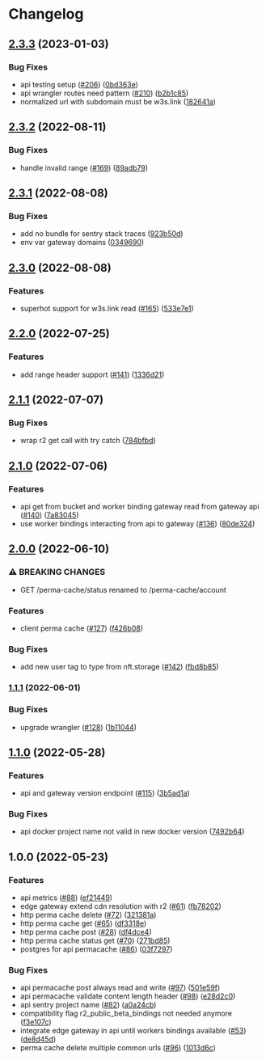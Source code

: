 # Changelog

## [2.3.3](https://github.com/nftstorage/nftstorage.link/compare/api-v2.3.2...api-v2.3.3) (2023-01-03)


### Bug Fixes

* api testing setup ([#206](https://github.com/nftstorage/nftstorage.link/issues/206)) ([0bd363e](https://github.com/nftstorage/nftstorage.link/commit/0bd363eaa0d66a3d4d747c8fb4ffff2b43458d7e))
* api wrangler routes need pattern ([#210](https://github.com/nftstorage/nftstorage.link/issues/210)) ([b2b1c85](https://github.com/nftstorage/nftstorage.link/commit/b2b1c8583f3f4ba0f07a3d9ca02278d23c262dba))
* normalized url with subdomain must be w3s.link ([182641a](https://github.com/nftstorage/nftstorage.link/commit/182641ad9c6c936c9b29c9006fc142f15c4d67c5))

## [2.3.2](https://github.com/nftstorage/nftstorage.link/compare/api-v2.3.1...api-v2.3.2) (2022-08-11)


### Bug Fixes

* handle invalid range ([#169](https://github.com/nftstorage/nftstorage.link/issues/169)) ([89adb79](https://github.com/nftstorage/nftstorage.link/commit/89adb792fcb668dfc0e5175bccee579d04e59656))

## [2.3.1](https://github.com/nftstorage/nftstorage.link/compare/api-v2.3.0...api-v2.3.1) (2022-08-08)


### Bug Fixes

* add no bundle for sentry stack traces ([923b50d](https://github.com/nftstorage/nftstorage.link/commit/923b50d5ea18786c8624a5021a6c2812a7aeda0e))
* env var gateway domains ([0349690](https://github.com/nftstorage/nftstorage.link/commit/03496903feb35e59422f75e55211c9431b2186be))

## [2.3.0](https://github.com/nftstorage/nftstorage.link/compare/api-v2.2.0...api-v2.3.0) (2022-08-08)


### Features

* superhot support for w3s.link read ([#165](https://github.com/nftstorage/nftstorage.link/issues/165)) ([533e7e1](https://github.com/nftstorage/nftstorage.link/commit/533e7e1e1826534c84c11c2a3d98cd180d1c30d9))

## [2.2.0](https://github.com/nftstorage/nftstorage.link/compare/api-v2.1.1...api-v2.2.0) (2022-07-25)


### Features

* add range header support ([#141](https://github.com/nftstorage/nftstorage.link/issues/141)) ([1336d21](https://github.com/nftstorage/nftstorage.link/commit/1336d21f324a374c64d4324304cfb25582c68a54))

## [2.1.1](https://github.com/nftstorage/nftstorage.link/compare/api-v2.1.0...api-v2.1.1) (2022-07-07)


### Bug Fixes

* wrap r2 get call with try catch ([784bfbd](https://github.com/nftstorage/nftstorage.link/commit/784bfbd63728aa2f07f52a633d3f1cacdcc94382))

## [2.1.0](https://github.com/nftstorage/nftstorage.link/compare/api-v2.0.0...api-v2.1.0) (2022-07-06)


### Features

* api get from bucket and worker binding gateway read from gateway api ([#140](https://github.com/nftstorage/nftstorage.link/issues/140)) ([7a83045](https://github.com/nftstorage/nftstorage.link/commit/7a8304596ee97504ccc876a54c13122da86853f8))
* use worker bindings interacting from api to gateway ([#136](https://github.com/nftstorage/nftstorage.link/issues/136)) ([80de324](https://github.com/nftstorage/nftstorage.link/commit/80de3240162abc5ca51c1acb8dd3b7a312c25867))

## [2.0.0](https://github.com/nftstorage/nftstorage.link/compare/api-v1.1.1...api-v2.0.0) (2022-06-10)


### ⚠ BREAKING CHANGES

* GET /perma-cache/status renamed to /perma-cache/account

### Features

* client perma cache ([#127](https://github.com/nftstorage/nftstorage.link/issues/127)) ([f426b08](https://github.com/nftstorage/nftstorage.link/commit/f426b08ca5232cb0d4b18836bd2afaf4326beedf))


### Bug Fixes

* add new user tag to type from nft.storage ([#142](https://github.com/nftstorage/nftstorage.link/issues/142)) ([fbd8b85](https://github.com/nftstorage/nftstorage.link/commit/fbd8b8592a60dba0bee2569c5d763a38932bc9b5))

### [1.1.1](https://github.com/nftstorage/nftstorage.link/compare/api-v1.1.0...api-v1.1.1) (2022-06-01)


### Bug Fixes

* upgrade wrangler ([#128](https://github.com/nftstorage/nftstorage.link/issues/128)) ([1b11044](https://github.com/nftstorage/nftstorage.link/commit/1b11044b00f40a32126a2a1d04fc27ab929bd412))

## [1.1.0](https://github.com/nftstorage/nftstorage.link/compare/api-v1.0.0...api-v1.1.0) (2022-05-28)


### Features

* api and gateway version endpoint ([#115](https://github.com/nftstorage/nftstorage.link/issues/115)) ([3b5ad1a](https://github.com/nftstorage/nftstorage.link/commit/3b5ad1ac992e0dfd5e4b8d205056ad689e36c02a))


### Bug Fixes

* api docker project name not valid in new docker version ([7492b64](https://github.com/nftstorage/nftstorage.link/commit/7492b64fd59c24f6245b911b5bc395cd1fd85b29))

## 1.0.0 (2022-05-23)


### Features

* api metrics ([#88](https://github.com/nftstorage/nftstorage.link/issues/88)) ([ef21449](https://github.com/nftstorage/nftstorage.link/commit/ef2144975d6055d62145d72bd1e5522bedd7751f))
* edge gateway extend cdn resolution with r2 ([#61](https://github.com/nftstorage/nftstorage.link/issues/61)) ([fb78202](https://github.com/nftstorage/nftstorage.link/commit/fb78202a38d11ad81016136c6847253233fd798b))
* http perma cache delete ([#72](https://github.com/nftstorage/nftstorage.link/issues/72)) ([321381a](https://github.com/nftstorage/nftstorage.link/commit/321381ab0c1c0f18860cf912acd295d39947262f))
* http perma cache get ([#65](https://github.com/nftstorage/nftstorage.link/issues/65)) ([df3318e](https://github.com/nftstorage/nftstorage.link/commit/df3318e7f06ac47f958c97088970da50c439d8f7))
* http perma cache post ([#28](https://github.com/nftstorage/nftstorage.link/issues/28)) ([df4dce4](https://github.com/nftstorage/nftstorage.link/commit/df4dce47070fa4d24b088562fe8f62be028d5a66))
* http perma cache status get ([#70](https://github.com/nftstorage/nftstorage.link/issues/70)) ([271bd85](https://github.com/nftstorage/nftstorage.link/commit/271bd85a89c425275c3da692e9c0f63522875cc6))
* postgres for api permacache ([#86](https://github.com/nftstorage/nftstorage.link/issues/86)) ([03f7297](https://github.com/nftstorage/nftstorage.link/commit/03f72971b000ed3cf27a08f36540377ac90fe3b3))


### Bug Fixes

* api permacache post always read and write ([#97](https://github.com/nftstorage/nftstorage.link/issues/97)) ([501e59f](https://github.com/nftstorage/nftstorage.link/commit/501e59f92db4409482bf929d381ea47d6993f7a2))
* api permacache validate content length header ([#98](https://github.com/nftstorage/nftstorage.link/issues/98)) ([e28d2c0](https://github.com/nftstorage/nftstorage.link/commit/e28d2c02e30f770452de813cc6b62e11a14b72a9))
* api sentry project name ([#82](https://github.com/nftstorage/nftstorage.link/issues/82)) ([a0a24cb](https://github.com/nftstorage/nftstorage.link/commit/a0a24cbe953d629b8159ec6144174bfb395ed7d5))
* compatibility flag r2_public_beta_bindings not needed anymore ([f3e107c](https://github.com/nftstorage/nftstorage.link/commit/f3e107c433203804a619edb89a398ff4f5fef54a))
* integrate edge gateway in api until workers bindings available ([#53](https://github.com/nftstorage/nftstorage.link/issues/53)) ([de8d45d](https://github.com/nftstorage/nftstorage.link/commit/de8d45d707758ceb0184eff0c0b1c46e4a2c1427))
* perma cache delete multiple common urls ([#96](https://github.com/nftstorage/nftstorage.link/issues/96)) ([1013d6c](https://github.com/nftstorage/nftstorage.link/commit/1013d6cdc07aca9a6645d3f8b18bbe3b78abab65))
